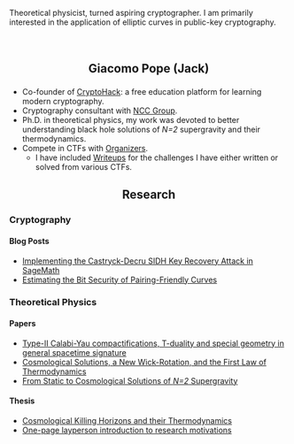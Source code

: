 <span class="tag-line">Theoretical physicist, turned aspiring cryptographer. I am primarily interested in the application of elliptic curves in public-key cryptography.</span>


<h2 style="text-align: center; margin: 3em 0 1em;">
Giacomo Pope (Jack)
</h2>


- Co-founder of [CryptoHack](https://cryptohack.org): a free education platform for learning modern cryptography.
- Cryptography consultant with [NCC Group](https://cryptoservices.github.io/about/).
- Ph.D. in theoretical physics, my work was devoted to better understanding black hole solutions of *N=2* supergravity and their thermodynamics.
- Compete in CTFs with [Organizers](https://ctftime.org/team/42934).
    - I have included [Writeups](/writeups) for the challenges I have either written or solved from various CTFs.


<h2 style="text-align: center; margin-top: 3em 0 1em;">
Research
</h2>

### Cryptography
#### Blog Posts
- [Implementing the Castryck-Decru SIDH Key Recovery Attack in SageMath](https://research.nccgroup.com/2022/08/08/implementing-the-castryck-decru-sidh-key-recovery-attack-in-sagemath/)
- [Estimating the Bit Security of Pairing-Friendly Curves](https://research.nccgroup.com/2022/02/03/estimating-the-bit-security-of-pairing-friendly-curves/)

### Theoretical Physics

#### Papers
- [Type-II Calabi-Yau compactifications, T-duality and special geometry in general spacetime signature](https://arxiv.org/pdf/2111.09017.pdf)
- [Cosmological Solutions, a New Wick-Rotation, and the First Law of Thermodynamics](https://arxiv.org/pdf/2008.06929.pdf)
- [From Static to Cosmological Solutions of *N=2* Supergravity](https://arxiv.org/pdf/1905.09167.pdf)

#### Thesis 
- [Cosmological Killing Horizons and their Thermodynamics](/thesis.pdf)
- [One-page layperson introduction to research motivations](/layperson.pdf)


